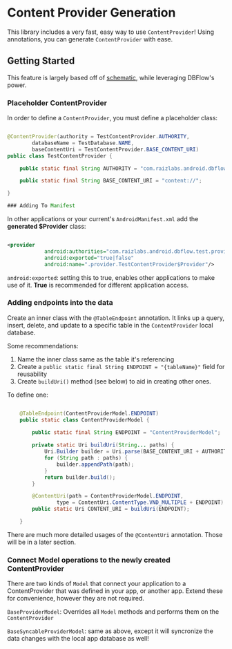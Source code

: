 # Content Provider Generation

This library includes a very fast, easy way to use ```ContentProvider```! 
Using annotations, you can generate ```ContentProvider``` with ease.


## Getting Started

This feature is largely based off of [schematic](https://github.com/SimonVT/schematic), while leveraging DBFlow's power.

### Placeholder ContentProvider

In order to define a ```ContentProvider```, you must define a placeholder class:


```java

@ContentProvider(authority = TestContentProvider.AUTHORITY,
        databaseName = TestDatabase.NAME,
        baseContentUri = TestContentProvider.BASE_CONTENT_URI)
public class TestContentProvider {

    public static final String AUTHORITY = "com.raizlabs.android.dbflow.test.provider";

    public static final String BASE_CONTENT_URI = "content://";

}

### Adding To Manifest

```

In other applications or your current's ```AndroidManifest.xml``` add the **generated $Provider** class:

```xml

<provider
            android:authorities="com.raizlabs.android.dbflow.test.provider"
            android:exported="true|false"
            android:name=".provider.TestContentProvider$Provider"/>

```

```android:exported```: setting this to true, enables other applications to make use of it. 
**True** is recommended for different application access.

### Adding endpoints into the data

Create an inner class with the ```@TableEndpoint``` annotation. It links up a query, insert, delete, and update 
to a specific table in the ```ContentProvider``` local database. 

Some recommendations:
  1. Name the inner class same as the table it's referencing
  2. Create a ```public static final String ENDPOINT = "{tableName}"``` field for reusability
  3. Create ```buildUri()``` method (see below) to aid in creating other ones.

To define one:

```java

    @TableEndpoint(ContentProviderModel.ENDPOINT)
    public static class ContentProviderModel { 

        public static final String ENDPOINT = "ContentProviderModel";
        
        private static Uri buildUri(String... paths) {
            Uri.Builder builder = Uri.parse(BASE_CONTENT_URI + AUTHORITY).buildUpon();
            for (String path : paths) {
                builder.appendPath(path);
            }
            return builder.build();
        }

        @ContentUri(path = ContentProviderModel.ENDPOINT,
                type = ContentUri.ContentType.VND_MULTIPLE + ENDPOINT)
        public static Uri CONTENT_URI = buildUri(ENDPOINT);

    }


```

There are much more detailed usages of the ```@ContentUri``` annotation. Those will be in a later section.

### Connect Model operations to the newly created ContentProvider

There are two kinds of ```Model``` that connect your application to a ContentProvider 
that was defined in your app, or another app. Extend these for convenience, however they are not required.

```BaseProviderModel```: Overrides all ```Model``` methods and performs them on the ```ContentProvider```

```BaseSyncableProviderModel```: same as above, except it will syncronize the data changes with the local app database as well!

